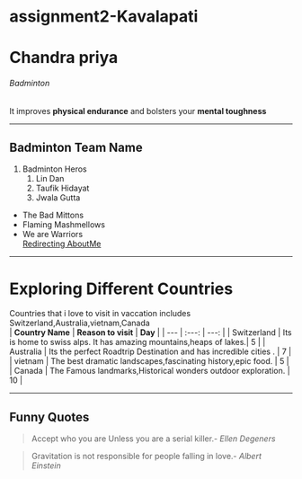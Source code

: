 # assignment2-Kavalapati
# Chandra priya
###### Badminton
It improves **physical endurance** and bolsters your **mental toughness**

---

## Badminton Team Name


1. Badminton Heros
    1. Lin Dan
    2. Taufik Hidayat
    3. Jwala Gutta
* The Bad Mittons
* Flaming Mashmellows
* We are Warriors <br>
[Redirecting AboutMe](https://github.com/Chandrapriya2613/assignment2-Kavalapati/blob/main/AboutMe.md)    

---
# Exploring Different Countries

Countries that i love to visit in vaccation includes Switzerland,Australia,vietnam,Canada <br>
| **Country Name** | **Reason to visit** | **Day** |
| --- | :---: | ---: |
| Switzerland | Its is home to swiss alps. It has amazing mountains,heaps of lakes.| 5 |
|  Australia  | Its the perfect Roadtrip Destination and has incredible cities . | 7 |
|  vietnam    | The best dramatic landscapes,fascinating history,epic food. | 5 |
|  Canada     | The Famous landmarks,Historical wonders outdoor exploration. | 10 |

---
## Funny Quotes

> Accept who you are Unless you are a serial killer.- *Ellen Degeners*


> Gravitation is not responsible for people falling in love.- *Albert Einstein*

